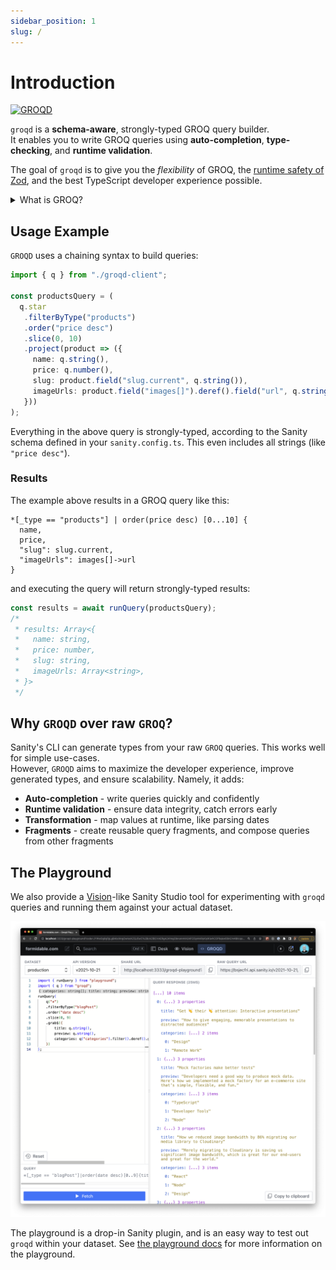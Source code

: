 ```yaml
---
sidebar_position: 1
slug: /
---
```



# Introduction

[![GROQD](https://oss.nearform.com/api/banner?badge=groqd&bg=c99f46)](https://commerce.nearform.com/open-source/groqd)


`groqd` is a **schema-aware**, strongly-typed GROQ query builder.  
It enables you to write GROQ queries using **auto-completion**, **type-checking**, and **runtime validation**.

The goal of `groqd` is to give you the _flexibility_ of GROQ, the [runtime safety of Zod](https://github.com/colinhacks/zod), and the best TypeScript developer experience possible. 

<details>
<summary>What is GROQ?</summary>

[GROQ is Sanity's open-source query language.](https://www.sanity.io/docs/groq)

> "It's a powerful and intuitive language that's easy to learn. With GROQ you can describe exactly what information your application needs, join information from several sets of documents, and stitch together a very specific response with only the exact fields you need."

</details>

## Usage Example
`GROQD` uses a chaining syntax to build queries:

```ts
import { q } from "./groqd-client";

const productsQuery = (
  q.star
   .filterByType("products")
   .order("price desc")
   .slice(0, 10)
   .project(product => ({
     name: q.string(),
     price: q.number(),
     slug: product.field("slug.current", q.string()),
     imageUrls: product.field("images[]").deref().field("url", q.string())
   }))
);
```

Everything in the above query is strongly-typed, according to the Sanity schema defined in your `sanity.config.ts`.  This even includes all strings (like `"price desc"`).

### Results

The example above results in a GROQ query like this:

```groq
*[_type == "products"] | order(price desc) [0...10] {
  name,
  price,
  "slug": slug.current,
  "imageUrls": images[]->url
}
```

and executing the query will return strongly-typed results:

```ts
const results = await runQuery(productsQuery);
/*
 * results: Array<{ 
 *   name: string,
 *   price: number,
 *   slug: string,
 *   imageUrls: Array<string>,
 * }>
 */
```


## Why `GROQD` over raw `GROQ`?

Sanity's CLI can generate types from your raw `GROQ` queries. This works well for simple use-cases.  
However, `GROQD` aims to maximize the developer experience, improve generated types, and ensure scalability. Namely, it adds:

- **Auto-completion** - write queries quickly and confidently
- **Runtime validation** - ensure data integrity, catch errors early
- **Transformation** - map values at runtime, like parsing dates
- **Fragments** - create reusable query fragments, and compose queries from other fragments


## The Playground

We also provide a [Vision](https://www.sanity.io/docs/the-vision-plugin)-like Sanity Studio tool for experimenting with `groqd` queries and running them against your actual dataset.

![Screenshot of groqd playground in action](./img/groqd-playground-sample.png)

The playground is a drop-in Sanity plugin, and is an easy way to test out `groqd` within your dataset. See [the playground docs](./groqd-playground.mdx) for more information on the playground.
